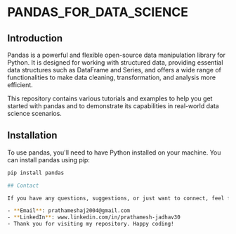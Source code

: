 # PANDAS_FOR_DATA_SCIENCE
## Introduction

Pandas is a powerful and flexible open-source data manipulation library for Python. It is designed for working with structured data, providing essential data structures such as DataFrame and Series, and offers a wide range of functionalities to make data cleaning, transformation, and analysis more efficient.

This repository contains various tutorials and examples to help you get started with pandas and to demonstrate its capabilities in real-world data science scenarios.

## Installation

To use pandas, you'll need to have Python installed on your machine. You can install pandas using pip:

```bash
pip install pandas

## Contact

If you have any questions, suggestions, or just want to connect, feel free to reach out!

- **Email**: prathameshaj2004@gmail.com
- **LinkedIn**: www.linkedin.com/in/prathamesh-jadhav30
- Thank you for visiting my repository. Happy coding!
